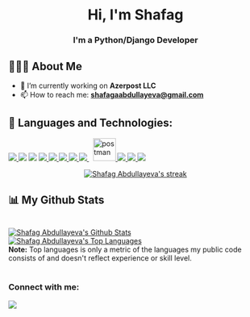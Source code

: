 <!-- ### Hi there 👋 -->

<!--
**Shafag42/Shafag42** is a ✨ _special_ ✨ repository because its `README.md` (this file) appears on your GitHub profile.

Here are some ideas to get you started:


- 👯 I’m looking to collaborate on ...
- 🤔 I’m looking for help with ...
- 💬 Ask me about ...
- 📫 How to reach me: ...
- 😄 Pronouns: ...
- ⚡ Fun fact: ...
-->

<h1 align="center">Hi, I'm Shafag</h1>
<h3 align="center">I'm a Python/Django Developer</h3>

## 👩🏾‍💻 About Me
- 🔭 I’m currently working on **Azerpost LLC**
- 📫 How to reach me: **shafagaabdullayeva@gmail.com**

## 🚀 Languages and Technologies:
<p align="left"> 
    <a href="https://www.python.org" target="_blank"> <img src="https://img.icons8.com/color/48/000000/python.png"/> </a> 
    <a href="https://www.djangoproject.com/" target="_blank"><img src="https://img.icons8.com/color/48/000000/django.png"/></a> 
    <a href="https://flask.palletsprojects.com/en/2.2.x/" target="_blank"><img src="https://img.icons8.com/flask"/></a> 
    <a href="https://developer.mozilla.org/en-US/docs/Web/JavaScript" target="_blank"> <img src="https://img.icons8.com/color/48/000000/javascript.png"/> </a> 
    <a href="https://www.w3.org/html/" target="_blank"> <img src="https://img.icons8.com/color/48/000000/html-5.png"/> </a> 
    <a href="https://www.w3schools.com/css/" target="_blank"> <img src="https://img.icons8.com/color/48/000000/css3.png"/> </a> 
    <a href="https://getbootstrap.com" target="_blank"> <img src="https://img.icons8.com/color/48/000000/bootstrap.png"/> </a> 
    <a style="padding-right:8px;" href="https://www.mysql.com/" target="_blank"> <img src="https://img.icons8.com/fluent/50/000000/mysql-logo.png"/> </a>
<!--     <a href="https://www.postgresql.org/" target="_blank"> <img src="###"/> </a> -->
    <a href="https://postman.com" target="_blank"> <img src="https://www.vectorlogo.zone/logos/getpostman/getpostman-icon.svg" alt="postman" width="45" height="45"/> </a>   
    <a href="https://git-scm.com/" target="_blank"> <img src="https://img.icons8.com/color/48/000000/git.png"/> </a> 
    <a href="https://www.docker.com/" target="_blank"><img src="https://img.icons8.com/color/48/000000/docker.png"/> </a> 
<!--     <a href="https://redis.io/" target="_blank"><img src="https://img.icons8.com/color/48/000000/redis.png"/> </a>  -->
    <a href="https://www.nginx.com/" target="_blank"><img src="https://img.icons8.com/color/48/000000/nginx.png"/></a> 
</p>

<p align="center">
    <a href="https://github.com/Shafag42/github-readme-streak-stats">
        <img title="🔥 Get streak stats for your profile at git.io/streak-stats" alt="Shafag Abdullayeva's streak" src="https://github-readme-streak-stats.herokuapp.com/?user=Shafag42&theme=black-ice&hide_border=true&stroke=0000&background=060A0CD0"/>
    </a>
</p>

## 📊 My Github Stats

  <br/>
    <a href="https://github.com/Shafag42/github-readme-stats"><img alt="Shafag Abdullayeva's Github Stats" src="https://github-readme-stats.vercel.app/api?username=Shafag42&show_icons=true&count_private=true&theme=react&hide_border=true&bg_color=0D1117" /></a>
  <a href="https://github.com/Shafag42/github-readme-stats"><img alt="Shafag Abdullayeva's Top Languages" src="https://github-readme-stats.vercel.app/api/top-langs/?username=Shafag42&langs_count=8&count_private=true&layout=compact&theme=react&hide_border=true&bg_color=0D1117" /></a>
  <br/>
  <b>Note:</b> Top languages is only a metric of the languages my public code consists of and doesn't reflect experience or skill level.
<br/>
<br/>

### Connect with me:
<p align="left">

<a href = "https://linkedin.com/in/shafag-abdullayeva"><img src="https://img.icons8.com/fluent/48/000000/linkedin.png"/></a>


</p>
